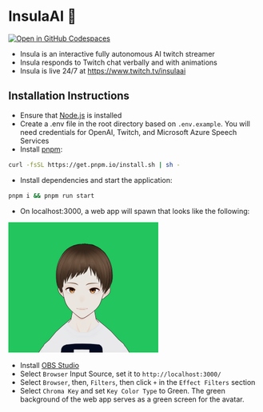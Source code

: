 # InsulaAI 🧠
[![Open in GitHub Codespaces](https://github.com/codespaces/badge.svg)](https://codespaces.new/zmoustafa/insulaai)

- Insula is an interactive fully autonomous AI twitch streamer
- Insula responds to Twitch chat verbally and with animations
- Insula is live 24/7 at https://www.twitch.tv/insulaai

## Installation Instructions

- Ensure that [Node.js](https://nodejs.org/en) is installed
- Create a .env file in the root directory based on `.env.example`. You will need credentials for OpenAI, Twitch, and Microsoft Azure Speech Services
- Install [pnpm](https://pnpm.io/):

```sh
curl -fsSL https://get.pnpm.io/install.sh | sh -
```

- Install dependencies and start the application:
```sh
pnpm i && pnpm run start
```
- On localhost:3000, a web app will spawn that looks like the following:

![insula_screenshot](./images/insula_screenshot.png )

- Install [OBS Studio](https://obsproject.com/)
- Select `Browser` Input Source, set it to `http://localhost:3000/`
- Select `Browser`, then, `Filters`, then click `+` in the `Effect Filters` section
- Select `Chroma Key` and set `Key Color Type` to Green. The green background of the web app serves as a green screen for the avatar. 

